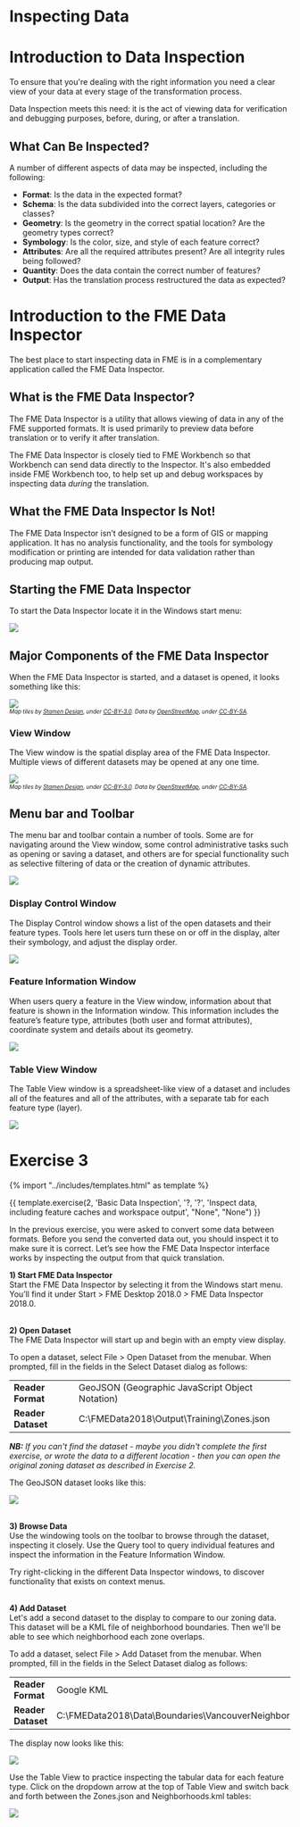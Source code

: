 # Inspecting Data

# Introduction to Data Inspection #

To ensure that you're dealing with the right information you need a clear view of your data at every stage of the transformation process.

Data Inspection meets this need: it is the act of viewing data for verification and debugging purposes, before, during, or after a translation.

## What Can Be Inspected? ##
A number of different aspects of data may be inspected, including the following:

- **Format**: Is the data in the expected format?
- **Schema**: Is the data subdivided into the correct layers, categories or classes?
- **Geometry**: Is the geometry in the correct spatial location? Are the geometry types correct?
- **Symbology**: Is the color, size, and style of each feature correct?
- **Attributes**: Are all the required attributes present? Are all integrity rules being followed?
- **Quantity**: Does the data contain the correct number of features?
- **Output**: Has the translation process restructured the data as expected?

# Introduction to the FME Data Inspector #

The best place to start inspecting data in FME is in a complementary application called the FME Data Inspector.

## What is the FME Data Inspector? ##
The FME Data Inspector is a utility that allows viewing of data in any of the FME supported formats. It is used primarily to preview data before translation or to verify it after translation.

The FME Data Inspector is closely tied to FME Workbench so that Workbench can send data directly to the Inspector. It's also embedded inside FME Workbench too, to help set up and debug workspaces by inspecting data *during* the translation.

## What the FME Data Inspector Is Not! ##
The FME Data Inspector isn’t designed to be a form of GIS or mapping application. It has no analysis functionality, and the tools for symbology modification or printing are intended for data validation rather than producing map output.

## Starting the FME Data Inspector ##
To start the Data Inspector locate it in the Windows start menu:

![](./Images/Img1.025.StartingDataInspector.png)


## Major Components of the FME Data Inspector ##

When the FME Data Inspector is started, and a dataset is opened, it looks something like this:

![](./Images/Img1.026.InspectorInterface.png)
<br><span style="font-style:italic;font-size:x-small">Map tiles by <a href="https://stamen.com">Stamen Design</a>, under <a href="https://creativecommons.org/licenses/by/3.0">CC-BY-3.0</a>. Data by <a href="http://openstreetmap.org">OpenStreetMap</a>, under <a href="http://creativecommons.org/licenses/by-sa/3.0">CC-BY-SA</a>.

### View Window ###
The View window is the spatial display area of the FME Data Inspector. Multiple views of different datasets may be opened at any one time.

![](./Images/Img1.027.DataInspectorViewWindow.png)
<br><span style="font-style:italic;font-size:x-small">Map tiles by <a href="https://stamen.com">Stamen Design</a>, under <a href="https://creativecommons.org/licenses/by/3.0">CC-BY-3.0</a>. Data by <a href="http://openstreetmap.org">OpenStreetMap</a>, under <a href="http://creativecommons.org/licenses/by-sa/3.0">CC-BY-SA</a>.

## Menu bar and Toolbar ###
The menu bar and toolbar contain a number of tools. Some are for navigating around the View window, some control administrative tasks such as opening or saving a dataset, and others are for special functionality such as selective filtering of data or the creation of dynamic attributes.

![](./Images/Img1.028.DataInspectorToolbar.png)

### Display Control Window ###
The Display Control window shows a list of the open datasets and their feature types. Tools here let users turn these on or off in the display, alter their symbology, and adjust the display order.

![](./Images/Img1.029.DataInspectorDisplayControlWindow.png)

### Feature Information Window ###
When users query a feature in the View window, information about that feature is shown in the Information window. This information includes the feature’s feature type, attributes (both user and format attributes), coordinate system and details about its geometry.

![](./Images/Img1.030.DataInspectorFeatureInformation.png)

### Table View Window ###
The Table View window is a spreadsheet-like view of a dataset and includes all of the features and all of the attributes, with a separate tab for each feature type (layer).

![](./Images/Img1.031.DataInspectorTableView.png)

# Exercise 3

{% import "../includes/templates.html" as template %}

{{ template.exercise(2,
               'Basic Data Inspection',
               '?,
               '?',
               'Inspect data, including feature caches and workspace output',
               "None",
               "None")
}}

<!-- Inspect data from previous exercise, then with feature caching, then normal? -->

In the previous exercise, you were asked to convert some data between formats. Before you send the converted data out, you should inspect it to make sure it is correct. Let’s see how the FME Data Inspector interface works by inspecting the output from that quick translation.


**1) Start FME Data Inspector**
<br>Start the FME Data Inspector by selecting it from the Windows start menu. You’ll find it under Start > FME Desktop 2018.0 > FME Data Inspector 2018.0.


<br>**2) Open Dataset**
<br>The FME Data Inspector will start up and begin with an empty view display.

To open a dataset, select File > Open Dataset from the menubar.
When prompted, fill in the fields in the Select Dataset dialog as follows:

<table style="border: 0px">

<tr>
<td style="font-weight: bold">Reader Format</td>
<td style="">GeoJSON (Geographic JavaScript Object Notation)</td>
</tr>

<tr>
<td style="font-weight: bold">Reader Dataset</td>
<td style="">C:\FMEData2018\Output\Training\Zones.json</td>
</tr>

</table>

***NB:*** *If you can't find the dataset - maybe you didn't complete the first exercise, or wrote the data to a different location - then you can open the original zoning dataset as described in Exercise 2.*

The GeoJSON dataset looks like this:

![](./Images/Img1.212.Ex3.DataInspectorDataView.png)


<br>**3) Browse Data**
<br>Use the windowing tools on the toolbar to browse through the dataset, inspecting it closely. Use the Query tool to query individual features and inspect the information in the Feature Information Window.

Try right-clicking in the different Data Inspector windows, to discover functionality that exists on context menus.

<br>**4) Add Dataset**
<br>Let's add a second dataset to the display to compare to our zoning data. This dataset will be a KML file of neighborhood boundaries. Then we'll be able to see which neighborhood each zone overlaps.

To add a dataset, select File > Add Dataset from the menubar. When prompted, fill in the fields in the Select Dataset dialog as follows:

<table style="border: 0px">

<tr>
<td style="font-weight: bold">Reader Format</td>
<td style="">Google KML</td>
</tr>

<tr>
<td style="font-weight: bold">Reader Dataset</td>
<td style="">C:\FMEData2018\Data\Boundaries\VancouverNeighborhoods.kml</td>
</tr>

</table>

The display now looks like this:

![](./Images/Img1.213.Ex3.DataInspectorAddedDataView.png)

Use the Table View to practice inspecting the tabular data for each feature type. Click on the dropdown arrow at the top of Table View and switch back and forth between the Zones.json and Neighborhoods.kml tables:

![](./Images/Img1.212b.Ex3.DataInspectorTableViewSwitch.png)

<!-- Symbology? -->
